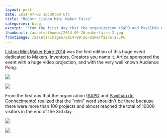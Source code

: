```yaml
---
layout: post
date: 2014-07-02 10:30:00 UTC
title: "Report Lisbon Mini Maker Faire"
categories: blog
excerpt: "From the first day that the organization (SAPO and Pavilhão do Conhecimento) realized that the \"mini\" word shouldn't be there because there were more than 100 projects and almost reached the total of 10000 visitors in the end of the 3rd day."
thumbnail: /assets/thumbs/2014-09-26-makerfaire-2.jpg
frontimage: /assets/images/2014-09-26-makerfaire-2.JPG
---
```


[Lisbon Mini Maker Faire 2014][1] was the first edition of this huge event dedicated to Makers, Inventors, Creators you name it.
Artica sponsored the event with a huge video projection, and with the very well known Audience Pong.

![](/assets/images/2014-09-26-makerfaire-2.JPG)

![](/assets/images/2014-09-26-makerfaire-3.JPG)

From the first day that the organization ([SAPO][2] and [Pavilhão do Conhecimento][3]) realized that the "mini" word shouldn't be there because there were more than 100 projects and almost reached the total of 10000 visitors in the end of the 3rd day.

![](/assets/images/2014-09-26-makerfaire-4.JPG)

![](/assets/images/2014-09-26-makerfaire-5.JPG)
 
[1]: http://makerfairelisbon.com
[2]: http://www.sapo.pt
[3]: http://www.pavconhecimento.pt